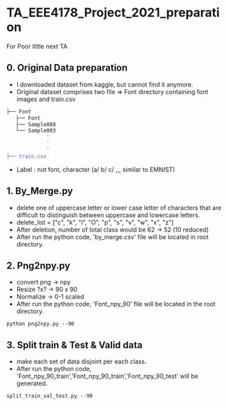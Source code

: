 # TA_EEE4178_Project_2021_preparation
For Poor little next TA

## 0. Original Data preparation
* I downloaded dataset from kaggle, but cannot find it anymore.
* Original dataset comprises two file => Font directory containing font images and train.csv
```bash
├── Font
   ├── Font
   ├── Sample008
   └── Sample003
             '
             '  
             '
├── train.csv
``` 
* Label : not font, character (a/ b/ c/ ,,, similar to EMNIST) 

## 1. By_Merge.py
* delete one of uppercase letter or lower case letter of characters that are difficult to distinguish between uppercase and lowercase letters. 
* delete_list = ["c", "k", "l", "O", "p", "s", "v", "w", "x", "z"]
* After deletion, number of total class would be 62 -> 52 (10 reduced)
* After run the python code, 'by_merge.csv' file will be located in root directory.


## 2. Png2npy.py
* convert png -> npy
* Resize ?x? -> 90 x 90
* Normalize -> 0-1 scaled
* After run the python code, 'Font_npy_90' file will be located in the root directory.
~~~
python png2npy.py --90
~~~

## 3. Split train & Test & Valid data
* make each set of data disjoint per each class.
* After run the python code, 'Font_npy_90_train','Font_npy_90_train','Font_npy_90_test' will be generated. 
~~~
split_train_val_test.py --90
~~~


